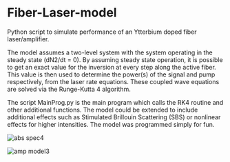 # Fiber-Laser-model
Python script to simulate performance of an Ytterbium doped fiber laser/amplifier.

The model assumes a two-level system with the system operating in the steady state (dN2/dt = 0). 
By assuming steady state operation, it is possible to get an exact value for the inversion at every step along the active fiber.
This value is then used to determine the power(s) of the signal and pump respectively, from the laser rate equations. These coupled 
wave equations are solved via the Runge-Kutta 4 algorithm. 

The script MainProg.py is the main program which calls the RK4 routine and other additional functions. The model could be extended to
include additional effects such as Stimulated Brillouin Scattering (SBS) or nonlinear effects for higher intensities. The model was programmed simply for fun.

![abs spec4](https://user-images.githubusercontent.com/93448334/139585619-e923fbc8-532f-49b4-90fb-f2904a18a876.png)

![amp model3](https://user-images.githubusercontent.com/93448334/139585502-42d80781-74d2-40fa-94a2-c49e8ff7d363.png)

